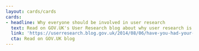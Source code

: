 ```yaml
---
layout: cards/cards
cards:
- headline: Why everyone should be involved in user research
  text: Read on GOV.UK's User Research blog about why user research is a team sport.
  link: 'https://userresearch.blog.gov.uk/2014/08/06/have-you-had-your-recommended-dose-of-research/'
  cta: Read on GOV.UK blog
---
```

